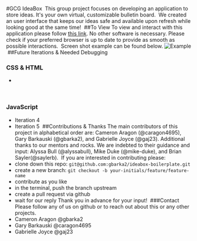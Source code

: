 #GCG IdeaBox
​
This group project focuses on developing an application to store ideas. It's your own virtual, customizable bulletin board.
​
We created an user interface that keeps our ideas safe and available upon refresh while looking good at the same time!
​
##To View
To view and interact with this application please follow [this link](https://gbarka2.github.io/ideabox-boilerplate/).
No other software is necessary. Please check if your preferred browser is up to date to provide as smooth as possible interactions.
​
Screen shot example can be found below.
![Example](assets/Snip10101104_8.jpg)
​
##Future Iterations & Needed Debugging
### CSS & HTML
-
​
### JavaScript
- Iteration 4
- Iteration 5
​
##Contributions & Thanks
The main contributors of this project in alphabetical order are: Cameron Aragon (@caragon4695), Gary Barkauski (@gbarka2), and Gabrielle Joyce (@gaj23).
Additional thanks to our mentors and rocks. We are indebted to their guidance and input: Alyssa Bull (@alyssabull), Mike Duke (@mike-duke), and Brian Sayler(@saylerb).
​
If you are interested in contributing please:
- clone down this repo: `git@github.com:gbarka2/ideabox-boilerplate.git`
- create a new branch: `git checkout -b your-initials/feature/feature-name`
- contribute as you like
- in the terminal, push the branch upstream
- create a pull request via github
- wait for our reply
Thank you in advance for your input!
​
###Contact
Please follow any of us on github or to reach out about this or any other projects.
- Cameron Aragon @gbarka2
- Gary Barkauski @caragon4695
- Gabrielle Joyce @gaj23  
